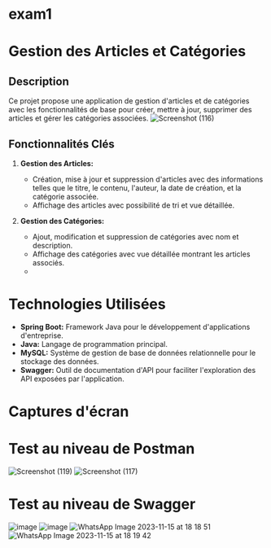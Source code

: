 # exam1
# Gestion des Articles et Catégories

## Description
Ce projet propose une application de gestion d'articles et de catégories avec les fonctionnalités de base pour créer, mettre à jour, supprimer des articles et gérer les catégories associées.
![Screenshot (116)](https://github.com/BasmaGd/exam1/assets/118211411/fc18c52a-34c2-409c-93c8-16926be28ce5)
## Fonctionnalités Clés

1. **Gestion des Articles:**
   - Création, mise à jour et suppression d'articles avec des informations telles que le titre, le contenu, l'auteur, la date de création, et la catégorie associée.
   - Affichage des articles avec possibilité de tri et vue détaillée.

2. **Gestion des Catégories:**
   - Ajout, modification et suppression de catégories avec nom et description.
   - Affichage des catégories avec vue détaillée montrant les articles associés.
   - 
# Technologies Utilisées

- **Spring Boot:** Framework Java pour le développement d'applications d'entreprise.
- **Java:** Langage de programmation principal.
- **MySQL:** Système de gestion de base de données relationnelle pour le stockage des données.
- **Swagger:** Outil de documentation d'API pour faciliter l'exploration des API exposées par l'application.

# Captures d'écran 
# Test au niveau de Postman
![Screenshot (119)](https://github.com/BasmaGd/exam1/assets/118211411/b894a4cf-89a4-48e5-b03f-ee072d3bbf41)
![Screenshot (117)](https://github.com/BasmaGd/exam1/assets/118211411/ae5dca03-1f70-44b6-9b3c-e34dae99ec3e)



# Test  au niveau de Swagger
![image](https://github.com/BasmaGd/exam1/assets/118211411/0c822c5b-110e-48b4-a9d1-3a9f3f17ca89)
![image](https://github.com/BasmaGd/exam1/assets/118211411/8a690150-7d78-45cb-b183-f366512b9e81)
![WhatsApp Image 2023-11-15 at 18 18 51](https://github.com/BasmaGd/exam1/assets/118211411/b089b17f-c68c-428e-aa09-c0e0ae316d41)
![WhatsApp Image 2023-11-15 at 18 19 42](https://github.com/BasmaGd/exam1/assets/118211411/8ae4044a-c750-4ad2-84b3-9e65e2c61575)
